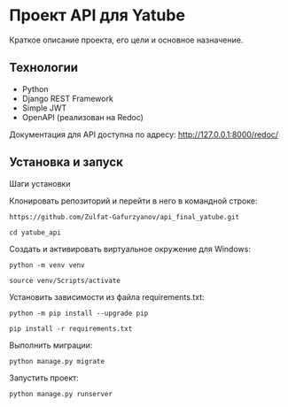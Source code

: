 # Проект API для Yatube

Краткое описание проекта, его цели и основное назначение.

## Технологии

- Python
- Django REST Framework
- Simple JWT
- OpenAPI (реализован на Redoc)
  
Документация для API доступна по адресу: http://127.0.0.1:8000/redoc/

## Установка и запуск

Шаги установки

Клонировать репозиторий и перейти в него в командной строке:

```
https://github.com/Zulfat-Gafurzyanov/api_final_yatube.git
```

```
cd yatube_api
```

Cоздать и активировать виртуальное окружение для Windows:

```
python -m venv venv
```

```
source venv/Scripts/activate
```

Установить зависимости из файла requirements.txt:

```
python -m pip install --upgrade pip
```

```
pip install -r requirements.txt
```

Выполнить миграции:

```
python manage.py migrate
```

Запустить проект:

```
python manage.py runserver
```
